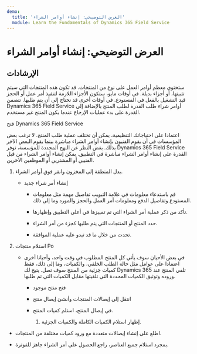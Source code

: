 ```yaml
---
demo:
  title: 'العرض التوضيحي: إنشاء أوامر الشراء'
  module: Learn the Fundamentals of Dynamics 365 Field Service
---
```


# العرض التوضيحي: إنشاء أوامر الشراء

## الإرشادات

ستحتوي معظم أوامر العمل على نوع من المنتجات. قد تكون هذه المنتجات التي سيتم تثبيتها، أو أجزاء بديلة. في أوقات مايو، ستكون الأجزاء اللازمة لتنفيذ أمر عمل أو الحجز قيد التشغيل بالفعل في المستودع. في أوقات أخرى قد تحتاج إلى أن يتم طلبها. تتضمن Dynamics 365 Field Service أوامر شراء طلب القدرة لطلب المنتج بالإضافة إلى القدرة على بدء عمليات الإرجاع عندما يكون المنتج غير مستخدم. 

 

فتح Dynamics 365 Field Service 

 

اعتمادا على احتياجاتك التنظيمية، يمكن أن تختلف عملية طلب المنتج. لا ترغب بعض المؤسسات في أن يقوم الفنيون بإنشاء أوامر الشراء مباشرة بينما يقوم البعض الآخر بذلك. بغض النظر عن النهج المحددة للمؤسسة، توفر Dynamics 365 Field Service القدرة على إنشاء أوامر الشراء مباشرة في التطبيق. يمكن إنشاء أوامر الشراء من قبل الفنيين أو المشترين أو الموظفين الآخرين. 

1. بدل المنطقة إلى المخزون وانقر فوق أوامر الشراء.

    - إنشاء أمر شراء جديد

        - قم باستدعاء معلومات في علامة التبويب تفاصيل مهمة مثل معلومات المستودع وتفاصيل الدفع ومعلومات أمر العمل والحجز والمورد وما إلى ذلك. 

        - تأكد من ذكر عملية أمر الشراء التي تم تمييزها في أعلى التطبيق وإظهارها. 

        - حدد المنتج أو المنتجات التي يتم طلبها كجزء من أمر الشراء. 

        - تحدث من خلال ما قد تبدو عليه عملية الموافقة.

2. استلام منتجات Po

    - في بعض الأحيان سوف يأتي كل المنتج المطلوب في وقت واحد، وأحيانا أخرى اعتمادا على عوامل مثل حالة الطلب الخلفي، والكميات، وما إلى ذلك، فقط كميات جزئية من المنتج سوف تصل. يتيح لك Dynamics 365 تلقي المنتج عند وروده وتوثيق الكميات المحددة التي تلقيتها مقابل الكميات التي تم طلبها. 

        - فتح منتج موجود

        - انتقل إلى إيصالات المنتجات وأنشئ إيصال منتج

        - في إيصال المنتج، استلم كميات المنتج. 

            1. إظهار استلام الكميات الكاملة والكميات الجزئية. 

- اطلع على إنشاء إيصالات متعددة مع ورود كميات مختلفة من المنتجات. 

- بمجرد استلام جميع العناصر، راجع الحصول على أمر الشراء جاهز للفوترة. 
